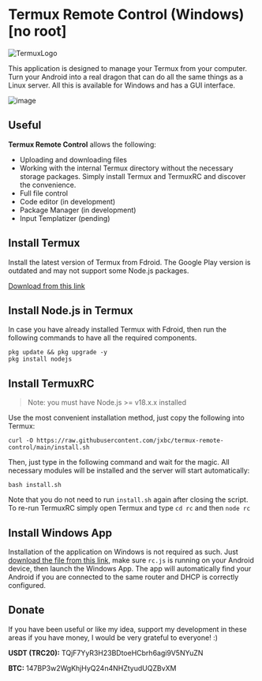 # Termux Remote Control (Windows) [no root]

![TermuxLogo](https://play-lh.googleusercontent.com/m3oqSZCwmitiZ-Im-CQu_rqT5eLHilOp5IudBynv3COJUumFzuQaP2dgTDxRL_03f4x2=w240-h480-rw)

This application is designed to manage your Termux from your computer. Turn your Android into a real dragon that can do all the same things as a Linux server. All this is available for Windows and has a GUI interface.

![image](https://github.com/jxbc/termux-remote-control/assets/30753109/00d7c3a0-b548-456c-b9be-ea0501a3beb3)


## Useful

**Termux Remote Control** allows the following:
- Uploading and downloading files
- Working with the internal Termux directory without the necessary storage packages. Simply install Termux and TermuxRC and discover the convenience.
- Full file control
- Code editor (in development)
- Package Manager (in development)
- Input Templatizer (pending)

## Install Termux
Install the latest version of Termux from Fdroid. The Google Play version is outdated and may not support some Node.js packages.

[Download from this link](https://f-droid.org/ru/packages/com.termux/)

## Install Node.js in Termux
In case you have already installed Termux with Fdroid, then run the following commands to have all the required components.

    pkg update && pkg upgrade -y
    pkg install nodejs

## Install TermuxRC

> Note: you must have Node.js >= v18.x.x installed

Use the most convenient installation method, just copy the following into Termux:

    curl -O https://raw.githubusercontent.com/jxbc/termux-remote-control/main/install.sh
Then, just type in the following command and wait for the magic. All necessary modules will be installed and the server will start automatically:

    bash install.sh
Note that you do not need to run `install.sh` again after closing the script. To re-run TermuxRC simply open Termux and type `cd rc` and then `node rc`

## Install Windows App

Installation of the application on Windows is not required as such. Just [download the file from this link](https://github.com/jxbc/termux-remote-control/releases), make sure `rc.js` is running on your Android device, then launch the Windows App. The app will automatically find your Android if you are connected to the same router and DHCP is correctly configured.


## Donate

If you have been useful or like my idea, support my development in these areas if you have money, I would be very grateful to everyone! :)

**USDT (TRC20):** TQjF7YyR3H23BDtoeHCbrh6agi9V5NYuZN

**BTC:** 147BP3w2WgKhjHyQ24n4NHZtyudUQZBvXM
